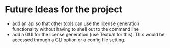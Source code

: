 # Future Ideas for the project

<!-- - All improvements and ideas I have had so far have been implemented in the -->
<!--   project. I'm always open to new ideas and improvements, so if you have any -->
<!--   suggestions, please let me know. -->
- add an api so that other tools can use the license generation functionality
  without having to shell out to the command line
- add a GUI for the license generation (use Textual for this). This would be
  accessed through a CLI option or a config file setting.
